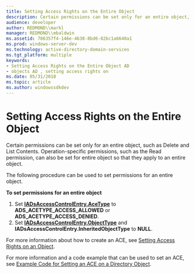 ```yaml
---
title: Setting Access Rights on the Entire Object
description: Certain permissions can be set only for an entire object, such as Delete and List Contents. Operation-specific permissions, such as the Read permission, can also be set for entire object so that they apply to an entire object.
audience: developer
author: REDMOND\\markl
manager: REDMOND\\mbaldwin
ms.assetid: 786357f4-146e-4638-8bd6-82bc1a6640a1
ms.prod: windows-server-dev
ms.technology: active-directory-domain-services
ms.tgt_platform: multiple
keywords:
- Setting Access Rights on the Entire Object AD
- objects AD , setting access rights on
ms.date: 05/31/2018
ms.topic: article
ms.author: windowssdkdev
---
```


# Setting Access Rights on the Entire Object

Certain permissions can be set only for an entire object, such as Delete and List Contents. Operation-specific permissions, such as the Read permission, can also be set for entire object so that they apply to an entire object.

The following procedure can be used to set permissions for an entire object.

**To set permissions for an entire object**

1.  Set [**IADsAccessControlEntry.AceType**](https://msdn.microsoft.com/library/aa705952) to **ADS\_ACETYPE\_ACCESS\_ALLOWED** or **ADS\_ACETYPE\_ACCESS\_DENIED**.
2.  Set [**IADsAccessControlEntry.ObjectType**](https://msdn.microsoft.com/library/aa705952) and **IADsAccessControlEntry.InheritedObjectType** to **NULL**.

For more information about how to create an ACE, see [Setting Access Rights on an Object](setting-access-rights-on-an-object.md).

For more information and a code example that can be used to set an ACE, see [Example Code for Setting an ACE on a Directory Object](example-code-for-setting-an-ace-on-a-directory-object.md).

 

 




